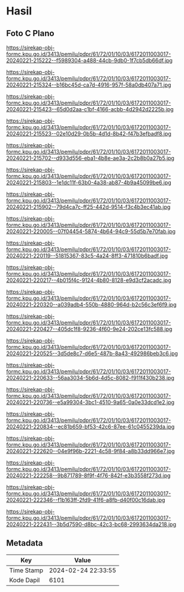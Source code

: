 # Hasil

## Foto C Plano

https://sirekap-obj-formc.kpu.go.id/3413/pemilu/pdpr/61/72/01/10/03/6172011003017-20240221-215222--f5989304-a488-44cb-9db0-1f7cb5db66df.jpg

https://sirekap-obj-formc.kpu.go.id/3413/pemilu/pdpr/61/72/01/10/03/6172011003017-20240221-215324--b16bc45d-ca7d-4916-957f-58a0db407a71.jpg

https://sirekap-obj-formc.kpu.go.id/3413/pemilu/pdpr/61/72/01/10/03/6172011003017-20240221-215423--65d0d2aa-c1bf-4166-acbb-4d2942d2225b.jpg

https://sirekap-obj-formc.kpu.go.id/3413/pemilu/pdpr/61/72/01/10/03/6172011003017-20240221-215523--02e10d29-0b5b-4d1d-8b42-f47b3efbadf8.jpg

https://sirekap-obj-formc.kpu.go.id/3413/pemilu/pdpr/61/72/01/10/03/6172011003017-20240221-215702--d933d556-eba1-4b8e-ae3a-2c2b8b0a27b5.jpg

https://sirekap-obj-formc.kpu.go.id/3413/pemilu/pdpr/61/72/01/10/03/6172011003017-20240221-215803--1e1dc11f-63b0-4a38-ab87-4b9a45099be6.jpg

https://sirekap-obj-formc.kpu.go.id/3413/pemilu/pdpr/61/72/01/10/03/6172011003017-20240221-215902--79d4ca7c-ff25-442d-9514-f3c4b3ec41ab.jpg

https://sirekap-obj-formc.kpu.go.id/3413/pemilu/pdpr/61/72/01/10/03/6172011003017-20240221-220005--07f04454-5874-4b64-94c9-55d5b7e70fab.jpg

https://sirekap-obj-formc.kpu.go.id/3413/pemilu/pdpr/61/72/01/10/03/6172011003017-20240221-220119--51815367-83c5-4a24-8ff3-471810b6badf.jpg

https://sirekap-obj-formc.kpu.go.id/3413/pemilu/pdpr/61/72/01/10/03/6172011003017-20240221-220217--4b015f4c-9124-4b80-8128-e9d3cf2acadc.jpg

https://sirekap-obj-formc.kpu.go.id/3413/pemilu/pdpr/61/72/01/10/03/6172011003017-20240221-220320--a039adb4-550b-4880-964d-b2c56c3ef6f9.jpg

https://sirekap-obj-formc.kpu.go.id/3413/pemilu/pdpr/61/72/01/10/03/6172011003017-20240221-220427--405dc1f8-9236-4f60-9e24-202ce13fc588.jpg

https://sirekap-obj-formc.kpu.go.id/3413/pemilu/pdpr/61/72/01/10/03/6172011003017-20240221-220525--3d5de8c7-d6e5-487b-8a43-492986beb3c6.jpg

https://sirekap-obj-formc.kpu.go.id/3413/pemilu/pdpr/61/72/01/10/03/6172011003017-20240221-220633--56aa3034-5b6d-4d5c-8082-f911f430b238.jpg

https://sirekap-obj-formc.kpu.go.id/3413/pemilu/pdpr/61/72/01/10/03/6172011003017-20240221-220736--e5a99304-3bc1-4510-9a65-0a0e33dcd1e2.jpg

https://sirekap-obj-formc.kpu.go.id/3413/pemilu/pdpr/61/72/01/10/03/6172011003017-20240221-220834--ec81b659-bf53-42c6-87ee-61c0455239da.jpg

https://sirekap-obj-formc.kpu.go.id/3413/pemilu/pdpr/61/72/01/10/03/6172011003017-20240221-222620--04e9f96b-2221-4c58-9f84-a8b33dd966e7.jpg

https://sirekap-obj-formc.kpu.go.id/3413/pemilu/pdpr/61/72/01/10/03/6172011003017-20240221-222258--9b871789-8f9f-4f76-842f-e3b3558f273d.jpg

https://sirekap-obj-formc.kpu.go.id/3413/pemilu/pdpr/61/72/01/10/03/6172011003017-20240221-222346--f1b163ff-2fd9-41f6-a8fb-d40f00c16dab.jpg

https://sirekap-obj-formc.kpu.go.id/3413/pemilu/pdpr/61/72/01/10/03/6172011003017-20240221-222431--3b5d7590-d8bc-42c3-bc68-2993634da218.jpg


## Metadata

| Key        | Value               |
| ---------- | ------------------- |
| Time Stamp | 2024-02-24 22:33:55 |
| Kode Dapil | 6101                |



